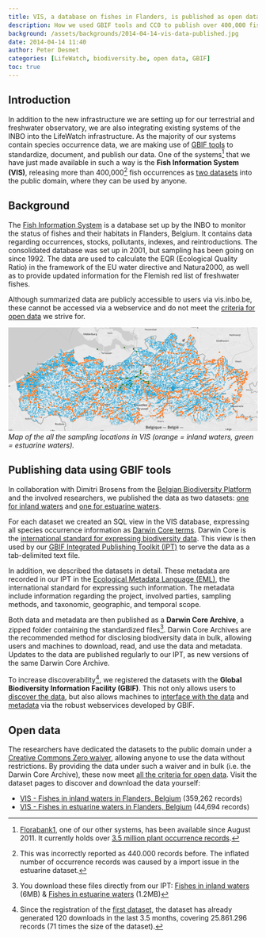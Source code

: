 ```yaml
---
title: VIS, a database on fishes in Flanders, is published as open data
description: How we used GBIF tools and CC0 to publish over 400,000 fish occurrences.
background: /assets/backgrounds/2014-04-14-vis-data-published.jpg
date: 2014-04-14 11:40
author: Peter Desmet
categories: [LifeWatch, biodiversity.be, open data, GBIF]
toc: true
---
```


## Introduction

In addition to the new infrastructure we are setting up for our terrestrial and freshwater observatory, we are also integrating existing systems of the INBO into the LifeWatch infrastructure. As the majority of our systems contain species occurrence data, we are making use of [GBIF tools](https://www.gbif.org/publishing-data) to standardize, document, and publish our data. One of the systems[^1] that we have just made available in such a way is the **Fish Information System (VIS)**, releasing more than 400,000[^2] fish occurrences as [two datasets](http://www.gbif.org/dataset/search?q=vis+-+Fishes) into the public domain, where they can be used by anyone.

[^1]: [Florabank1](http://doi.org/10.3897/phytokeys.12.2849), one of our other systems, has been available since August 2011. It currently holds over [3.5 million plant occurrence records](http://www.gbif.org/dataset/271c444f-f8d8-4986-b748-e7367755c0c1).

[^2]: This was incorrectly reported as 440.000 records before. The inflated number of occurrence records was caused by a import issue in the estuarine dataset.

## Background

The [Fish Information System](https://www.vlaanderen.be/inbo/en-gb/data-applications/vis-informatiesysteem/) is a database set up by the INBO to monitor the status of fishes and their habitats in Flanders, Belgium. It contains data regarding occurrences, stocks, pollutants, indexes, and reintroductions. The consolidated database was set up in 2001, but sampling has been going on since 1992. The data are used to calculate the EQR (Ecological Quality Ratio) in the framework of the EU water directive and Natura2000, as well as to provide updated information for the Flemish red list of freshwater fishes.

Although summarized data are publicly accessible to users via vis.inbo.be, these cannot be accessed via a webservice and do not meet the [criteria for open data](http://opendefinition.org) we strive for.

![Map of VIS sampling locations](/assets/images/2014-04-14-vis-data-published-sampling-locations.png)
_Map of the all the sampling locations in VIS (orange = inland waters, green = estuarine waters)._

## Publishing data using GBIF tools

In collaboration with Dimitri Brosens from the [Belgian Biodiversity Platform](http://www.biodiversity.be) and the involved researchers, we published the data as two datasets: [one for inland waters](https://doi.org/10.15468/gzyxyd) and [one for estuarine waters](https://doi.org/10.15468/estwpt).

For each dataset we created an SQL view in the VIS database, expressing all species occurrence information as [Darwin Core terms](http://rs.tdwg.org/dwc/terms/index.htm). Darwin Core is the [international standard for expressing biodiversity data](http://doi.org/10.1371/journal.pone.0029715). This view is then used by our [GBIF Integrated Publishing Toolkit (IPT)](https://ipt.inbo.be) to serve the data as a tab-delimited text file.

In addition, we described the datasets in detail. These metadata are recorded in our IPT in the [Ecological Metadata Language (EML)](http://en.wikipedia.org/wiki/Ecological_Metadata_Language), the international standard for expressing such information. The metadata include information regarding the project, involved parties, sampling methods, and taxonomic, geographic, and temporal scope.

Both data and metadata are then published as a **Darwin Core Archive**, a zipped folder containing the standardized files[^3]. Darwin Core Archives are the recommended method for disclosing biodiversity data in bulk, allowing users and machines to download, read, and use the data and metadata. Updates to the data are published regularly to our IPT, as new versions of the same Darwin Core Archive.

[^3]: You download these files directly from our IPT: [Fishes in inland waters](https://ipt.inbo.be/archive.do?r=vis-inland-occurrences) (6MB) & [Fishes in estuarine waters](https://ipt.inbo.be/archive.do?r=vis-estuarine-occurrences) (1.2MB)

To increase discoverability[^4], we registered the datasets with the **Global Biodiversity Information Facility (GBIF)**. This not only allows users to [discover the data](http://www.gbif.org/dataset/search?q=vis), but also allows machines to [interface with the data](http://www.gbif.org/developer/occurrence) and [metadata](http://www.gbif.org/developer/registry) via the robust webservices developed by GBIF.

[^4]: Since the registration of the [first dataset](http://www.gbif.org/dataset/823dc56e-f987-495c-98bf-43318719e30f/activity), the dataset has already generated 120 downloads in the last 3.5 months, covering 25.861.296 records (71 times the size of the dataset).

## Open data

The researchers have dedicated the datasets to the public domain under a [Creative Commons Zero waiver](http://creativecommons.org/publicdomain/zero/1.0/), allowing anyone to use the data without restrictions. By providing the data under such a waiver and in bulk (i.e. the Darwin Core Archive), these now meet [all the criteria for open data](http://opendefinition.org/od/). Visit the dataset pages to discover and download the data yourself:

* [VIS - Fishes in inland waters in Flanders, Belgium](https://doi.org/10.15468/gzyxyd) (359,262 records)
* [VIS - Fishes in estuarine waters in Flanders, Belgium](https://doi.org/10.15468/estwpt) (44,694 records)
